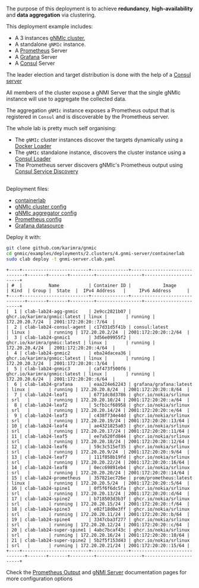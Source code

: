The purpose of this deployment is to achieve __redundancy__, __high-availability__ and __data aggregation__ via clustering.

This deployment example includes:

- A 3 instances [gNMIc cluster](../../../user_guide/HA.md),
- A standalone `gNMIc` instance.
- A [Prometheus](https://prometheus.io/) Server
- A [Grafana](https://grafana.com/docs/) Server
- A [Consul](https://www.consul.io/docs/intro) Server

The leader election and target distribution is done with the help of a [Consul server](https://www.consul.io/docs/introhttps://www.consul.io/docs/intro)

All members of the cluster expose a gNMI Server that the single gNMIc instance will use to aggregate the collected data.

The aggregation `gNMIc` instance exposes a Prometheus output that is registered in `Consul` and is discoverable by the Prometheus server.

The whole lab is pretty much self organising:

- The `gNMIc` cluster instances discover the targets dynamically using a [Docker Loader](../../../user_guide/target_discovery/docker_discovery.md)
- The `gNMIc` standalone instance, discovers the cluster instance using a [Consul Loader](../../../user_guide/target_discovery/consul_discovery.md)
- The Prometheus server discovers gNMIc's Prometheus output using [Consul Service Discovery](https://prometheus.io/docs/prometheus/latest/configuration/configuration/#consul_sd_config)

<div class="mxgraph" style="max-width:100%;border:1px solid transparent;margin:0 auto; display:block;" data-mxgraph="{&quot;page&quot;:1,&quot;zoom&quot;:1.4,&quot;highlight&quot;:&quot;#0000ff&quot;,&quot;nav&quot;:true,&quot;check-visible-state&quot;:true,&quot;resize&quot;:true,&quot;url&quot;:&quot;https://raw.githubusercontent.com/karimra/gnmic/diagrams/diagrams/clab_cluster_gnmi_server.drawio&quot;}"></div>

<script type="text/javascript" src="https://cdn.jsdelivr.net/gh/hellt/drawio-js@main/embed2.js?&fetch=https%3A%2F%2Fraw.githubusercontent.com%2Fkarimra%2Fgnmic%2Fdiagrams%2Fclab_cluster_gnmi_server.drawio" async></script>



Deployment files:

- [containerlab](https://github.com/karimra/gnmic/blob/master/examples/deployments/2.clusters/4.gnmi-server/containerlab/gnmi-server.clab.yaml)
- [gNMIc cluster config](https://github.com/karimra/gnmic/blob/master/examples/deployments/2.clusters/4.gnmi-server/containerlab/gnmic.yaml)
- [gNMIc aggregator config](https://github.com/karimra/gnmic/blob/master/examples/deployments/2.clusters/4.gnmi-server/containerlab/gnmic-agg.yaml)
- [Prometheus config](https://github.com/karimra/gnmic/blob/master/examples/deployments/2.clusters/4.gnmi-server/containerlab/prometheus/prometheus.yaml)
- [Grafana datasource](https://github.com/karimra/gnmic/blob/master/examples/deployments/2.clusters/4.gnmi-server/containerlab/grafana/datasources/datasource.yaml)

Deploy it with:

```bash
git clone github.com/karimra/gnmic
cd gnmic/examples/deployments/2.clusters/4.gnmi-server/containerlab
sudo clab deploy -t gnmi-server.clab.yaml
```

```text
+----+-------------------------+--------------+------------------------------+-------+-------+---------+-----------------+-----------------------+
| #  |          Name           | Container ID |            Image             | Kind  | Group |  State  |  IPv4 Address   |     IPv6 Address      |
+----+-------------------------+--------------+------------------------------+-------+-------+---------+-----------------+-----------------------+
|  1 | clab-lab24-agg-gnmic    | 2e9cc2821b07 | ghcr.io/karimra/gnmic:latest | linux |       | running | 172.20.20.7/24  | 2001:172:20:20::7/64  |
|  2 | clab-lab24-consul-agent | c17d31d5f41b | consul:latest                | linux |       | running | 172.20.20.2/24  | 2001:172:20:20::2/64  |
|  3 | clab-lab24-gnmic1       | 3d56e09955f2 | ghcr.io/karimra/gnmic:latest | linux |       | running | 172.20.20.4/24  | 2001:172:20:20::4/64  |
|  4 | clab-lab24-gnmic2       | eba24dacea36 | ghcr.io/karimra/gnmic:latest | linux |       | running | 172.20.20.3/24  | 2001:172:20:20::3/64  |
|  5 | clab-lab24-gnmic3       | caf473f500f6 | ghcr.io/karimra/gnmic:latest | linux |       | running | 172.20.20.6/24  | 2001:172:20:20::6/64  |
|  6 | clab-lab24-grafana      | eaa224e62243 | grafana/grafana:latest       | linux |       | running | 172.20.20.8/24  | 2001:172:20:20::8/64  |
|  7 | clab-lab24-leaf1        | 6771dc8d3786 | ghcr.io/nokia/srlinux        | srl   |       | running | 172.20.20.10/24 | 2001:172:20:20::a/64  |
|  8 | clab-lab24-leaf2        | 5cfb1cf68958 | ghcr.io/nokia/srlinux        | srl   |       | running | 172.20.20.14/24 | 2001:172:20:20::e/64  |
|  9 | clab-lab24-leaf3        | c438f734e44d | ghcr.io/nokia/srlinux        | srl   |       | running | 172.20.20.19/24 | 2001:172:20:20::13/64 |
| 10 | clab-lab24-leaf4        | ae4321825a03 | ghcr.io/nokia/srlinux        | srl   |       | running | 172.20.20.17/24 | 2001:172:20:20::11/64 |
| 11 | clab-lab24-leaf5        | ee7a520fd844 | ghcr.io/nokia/srlinux        | srl   |       | running | 172.20.20.18/24 | 2001:172:20:20::12/64 |
| 12 | clab-lab24-leaf6        | 59c3c515ef35 | ghcr.io/nokia/srlinux        | srl   |       | running | 172.20.20.9/24  | 2001:172:20:20::9/64  |
| 13 | clab-lab24-leaf7        | 111f858b19fd | ghcr.io/nokia/srlinux        | srl   |       | running | 172.20.20.22/24 | 2001:172:20:20::16/64 |
| 14 | clab-lab24-leaf8        | 0ecc69891eb4 | ghcr.io/nokia/srlinux        | srl   |       | running | 172.20.20.20/24 | 2001:172:20:20::14/64 |
| 15 | clab-lab24-prometheus   | 357821ec726e | prom/prometheus:latest       | linux |       | running | 172.20.20.5/24  | 2001:172:20:20::5/64  |
| 16 | clab-lab24-spine1       | 0f5f6f6dc5fa | ghcr.io/nokia/srlinux        | srl   |       | running | 172.20.20.13/24 | 2001:172:20:20::d/64  |
| 17 | clab-lab24-spine2       | b718503d3b3f | ghcr.io/nokia/srlinux        | srl   |       | running | 172.20.20.15/24 | 2001:172:20:20::f/64  |
| 18 | clab-lab24-spine3       | e02f18d0e3ff | ghcr.io/nokia/srlinux        | srl   |       | running | 172.20.20.11/24 | 2001:172:20:20::b/64  |
| 19 | clab-lab24-spine4       | 3347cba3f277 | ghcr.io/nokia/srlinux        | srl   |       | running | 172.20.20.12/24 | 2001:172:20:20::c/64  |
| 20 | clab-lab24-super-spine1 | 4abc7bcaf43c | ghcr.io/nokia/srlinux        | srl   |       | running | 172.20.20.16/24 | 2001:172:20:20::10/64 |
| 21 | clab-lab24-super-spine2 | 5b2f5f153d43 | ghcr.io/nokia/srlinux        | srl   |       | running | 172.20.20.21/24 | 2001:172:20:20::15/64 |
+----+-------------------------+--------------+------------------------------+-------+-------+---------+-----------------+-----------------------+
```
Check the [Prometheus Output](../../../user_guide/outputs/prometheus_output.md) and [gNMI Server](../../../user_guide/gnmi_server.md) documentation pages for more configuration options
